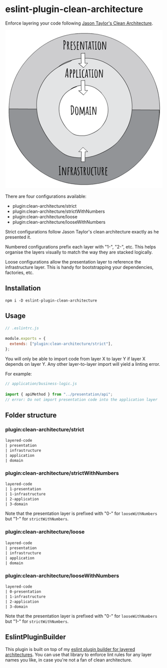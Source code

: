 # eslint-plugin-clean-architecture

Enforce layering your code following [Jason Taylor's Clean Architecture](https://jasontaylor.dev/clean-architecture-getting-started/).

![Taylor, J. 2020. Clean Architecture Diagram](https://github.com/JoshuaHull/portfolio/blob/main/libs/eslint-plugin-clean-architecture/clean-architecture-diagram.png)

There are four configurations available:
* plugin:clean-architecture/strict
* plugin:clean-architecture/strictWithNumbers
* plugin:clean-architecture/loose
* plugin:clean-architecture/looseWithNumbers

Strict configurations follow Jason Taylor's clean architecture exactly as he presented it.

Numbered configurations prefix each layer with "1-", "2-", etc. This helps organise the layers visually to match the way they are stacked logically.

Loose configurations allow the presentation layer to reference the infrastructure layer. This is handy for bootstrapping your dependencies, factories, etc.

## Installation

```
npm i -D eslint-plugin-clean-architecture
```

## Usage

```js
// .eslintrc.js

module.exports = {
  extends: ["plugin:clean-architecture/strict"],
};
```

You will only be able to import code from layer X to layer Y if layer X depends on layer Y. Any other layer-to-layer import will yield a linting error.

For example:

```js
// application/business-logic.js

import { apiMethod } from "../presentation/api";
// error: Do not import presentation code into the application layer
```

## Folder structure

### plugin:clean-architecture/strict

```
layered-code
| presentation
| infrastructure
| application
| domain
```

### plugin:clean-architecture/strictWithNumbers

```
layered-code
| 1-presentation
| 1-infrastructure
| 2-application
| 3-domain
```

Note that the presentation layer is prefixed with "0-" for `looseWithNumbers` but "1-" for `strictWithNumbers`.

### plugin:clean-architecture/loose

```
layered-code
| presentation
| infrastructure
| application
| domain
```

### plugin:clean-architecture/looseWithNumbers

```
layered-code
| 0-presentation
| 1-infrastructure
| 2-application
| 3-domain
```

Note that the presentation layer is prefixed with "0-" for `looseWithNumbers` but "1-" for `strictWithNumbers`.

## EslintPluginBuilder

This plugin is built on top of my [eslint plugin builder for layered architectures](./../eslintpluginbuilder-layered-architecture). You can use that library to enforce lint rules for any layer names you like, in case you're not a fan of clean architecture.
